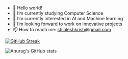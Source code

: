 - 👋 Hello world!
- 🔭 I’m currently studying Computer Science
- 🌱 I’m currently interested in AI and Machine learning
- 👯 I’m looking forward to work on innovative projects
- 📫 How to reach me: shialeshkrish@gmail.com


[![GitHub Streak](https://github-readme-streak-stats.herokuapp.com?user=TSK-KRISH&theme=tokyonight&date_format=M%20j%5B%2C%20Y%5D&border=09DD03&background=0C0C0C&stroke=DD2727&ring=DD571B&fire=DD2727&currStreakNum=DBDDDB&sideNums=12FFCC)](https://git.io/streak-stats)


![Anurag's GitHub stats](https://github-readme-stats.vercel.app/api?username=TSK-KRISH&show_icons=true&theme=vision-friendly-dark)
